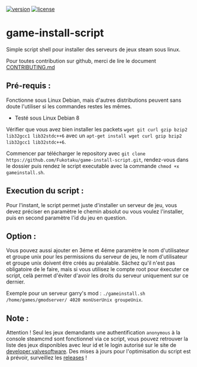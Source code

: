[![version](https://img.shields.io/badge/Version-1.0-brightgreen.svg)](https://github.com/Fukotaku/game-install-script/releases/tag/1.0)
[![license](https://img.shields.io/badge/License-MIT-blue.svg)](https://github.com/Fukotaku/game-install-script/blob/master/LICENSE)
# game-install-script
Simple script shell pour installer des serveurs de jeux steam sous linux.

Pour toutes contribution sur github, merci de lire le document [CONTRIBUTING.md](https://github.com/Fukotaku/game-install-script/blob/master/CONTRIBUTING.md)


## Pré-requis :
Fonctionne sous Linux Debian, mais d'autres distributions peuvent sans doute l'utiliser si les commandes restes les mêmes.
- Testé sous Linux Debian 8

Vérifier que vous avez bien installer les packets `wget git curl gzip bzip2 lib32gcc1 lib32stdc++6` avec un `apt-get install wget curl gzip bzip2 lib32gcc1 lib32stdc++6`.

Commencer par télécharger le repository avec `git clone https://github.com/Fukotaku/game-install-script.git`, rendez-vous dans le dossier puis rendez le script executable avec la commande `chmod +x gameinstall.sh`.


## Execution du script :
Pour l'instant, le script permet juste d'installer un serveur de jeu, vous devez préciser en paramètre le chemin absolut ou vous voulez l'installer, puis en second paramètre l'id du jeu en question.


## Option :
Vous pouvez aussi ajouter en 3éme et 4éme paramètre le nom d'utilisateur et groupe unix pour les permissions du serveur de jeu, le nom d'utilisateur et groupe unix doivent être créés au préalable.
Sâchez qu'il n'est pas obligatoire de le faire, mais si vous utilisez le compte root pour éxecuter ce script, celà permet d'éviter d'avoir les droits du serveur uniquement sur ce dernier.

Exemple pour un serveur garry's mod : `./gameinstall.sh /home/games/gmodserver/ 4020 monUserUnix groupeUnix`.


## Note :
Attention !
Seul les jeux demandants une authentification `anonymous` à la console steamcmd sont fonctionnel via ce script, vous pouvez retrouver la liste des jeux disponibles avec leur id et le login autorisé sur le site de [developer.valvesoftware](https://developer.valvesoftware.com/wiki/Dedicated_Servers_List).
Des mises à jours pour l'optimisation du script est à prévoir, surveillez les [releases](https://github.com/Fukotaku/game-install-script/releases) !

